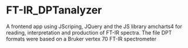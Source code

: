 # FT-IR_DPTanalyzer
A frontend app using JScriping, JQuery and the JS library amcharts4 for reading, interpretation and production of FT-IR spectra.
The file DPT formats were based on a Bruker vertex 70 FT-IR spectrometer 
